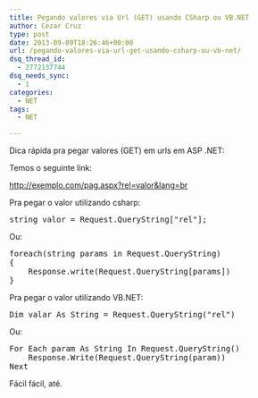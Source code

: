 ```yaml
---
title: Pegando valores via Url (GET) usando CSharp ou VB.NET
author: Cezar Cruz
type: post
date: 2013-09-09T18:26:46+00:00
url: /pegando-valores-via-url-get-usando-csharp-ou-vb-net/
dsq_thread_id:
  - 2772137744
dsq_needs_sync:
  - 1
categories:
  - NET
tags:
  - NET

---
```

Dica rápida pra pegar valores (GET) em urls em ASP .NET:

Temos o seguinte link:

http://exemplo.com/pag.aspx?rel=valor&lang=br

Pra pegar o valor utilizando csharp:

<pre class="lang:c# decode:true">string valor = Request.QueryString["rel"];</pre>

Ou:

<pre class="lang:c# decode:true">foreach(string params in Request.QueryString)
{
    Response.write(Request.QueryString[params])
}</pre>

Pra pegar o valor utilizando VB.NET:

<pre class="lang:vbnet decode:true">Dim valar As String = Request.QueryString("rel")</pre>

Ou:

<pre class="lang:vbnet decode:true">For Each param As String In Request.QueryString()
    Response.Write(Request.QueryString(param))
Next</pre>

Fácil fácil, até.